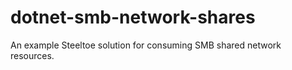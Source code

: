 # dotnet-smb-network-shares
An example Steeltoe solution for consuming SMB shared network resources.
